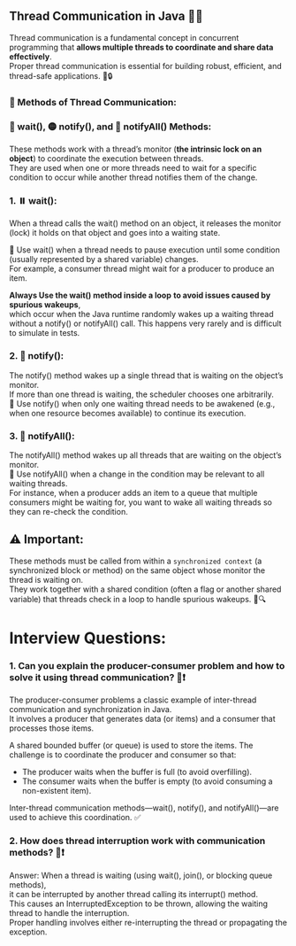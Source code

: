 ## Thread Communication in Java 🧵💬

Thread communication is a fundamental concept in concurrent programming that **allows multiple threads to coordinate and share data effectively**.  
Proper thread communication is essential for building robust, efficient, and thread-safe applications. 🚀🔒

### 🧰 Methods of Thread Communication:

### 🛑 wait(), 🟡 notify(), and 🔁 notifyAll() Methods:

These methods work with a thread’s monitor (**the intrinsic lock on an object**) to coordinate the execution between threads.  
They are used when one or more threads need to wait for a specific condition to occur while another thread notifies them of the change.

### 1. ⏸️ wait():

When a thread calls the wait() method on an object, it releases the monitor (lock) it holds on that object and goes into a waiting state.

🔁 Use wait() when a thread needs to pause execution until some condition (usually represented by a shared variable) changes.  
For example, a consumer thread might wait for a producer to produce an item.
 
**Always Use the wait() method inside a loop** **to avoid issues caused by spurious wakeups**,  
which occur when the Java runtime randomly wakes up a waiting thread without a notify() or notifyAll() call.
This happens very rarely and is difficult to simulate in tests.

### 2. 🔔 notify():

The notify() method wakes up a single thread that is waiting on the object’s monitor.  
If more than one thread is waiting, the scheduler chooses one arbitrarily.  
🎯 Use notify() when only one waiting thread needs to be awakened (e.g., when one resource becomes available) to continue its execution.

### 3. 📣 notifyAll():

The notifyAll() method wakes up all threads that are waiting on the object’s monitor.  
👥 Use notifyAll() when a change in the condition may be relevant to all waiting threads.  
For instance, when a producer adds an item to a queue that multiple consumers might be waiting for, you want to wake all waiting threads so they can re-check the condition.

## ⚠️ Important:

These methods must be called from within a `synchronized context` (a synchronized block or method) on the same object whose monitor the thread is waiting on.  
They work together with a shared condition (often a flag or another shared variable) that threads check in a loop to handle spurious wakeups. 🔄🔍


# Interview Questions:

### 1. Can you explain the producer-consumer problem and how to solve it using thread communication? 🧵❗

The producer-consumer problems a classic example of inter-thread communication and synchronization in Java.  
It involves a producer that generates data (or items) and a consumer that processes those items.

A shared bounded buffer (or queue) is used to store the items. The challenge is to coordinate the producer and consumer so that:

* The producer waits when the buffer is full (to avoid overfilling).
* The consumer waits when the buffer is empty (to avoid consuming a non-existent item).

Inter-thread communication methods—wait(), notify(), and notifyAll()—are used to achieve this coordination. ✅

### 2. How does thread interruption work with communication methods? 🧵❗

Answer: When a thread is waiting (using wait(), join(), or blocking queue methods),  
it can be interrupted by another thread calling its interrupt() method.  
This causes an InterruptedException to be thrown, allowing the waiting thread to handle the interruption.  
Proper handling involves either re-interrupting the thread or propagating the exception.
